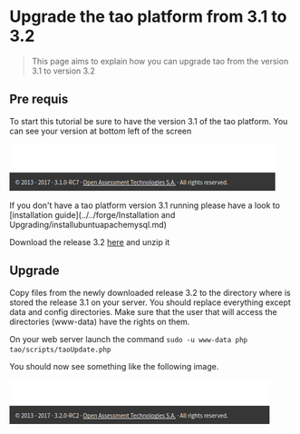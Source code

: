 <!--
created_at: '2017-10-30 13:49:42'
tags:
    - 'Developer Guide'
    - 'Installation and Upgrading'
-->

# Upgrade the tao platform from 3.1 to 3.2

> This page aims to explain how you can upgrade tao from the version 3.1 to version 3.2

## Pre requis

To start this tutorial be sure to have the version 3.1 of the tao platform.
You can see your version at bottom left of the screen

![release 3.1 footer](../resources/release3.2/release3-1.png)

If you don't have a tao platform version 3.1 running please have a look to [installation guide](../../forge/Installation and Upgrading/installubuntuapachemysql.md)


Download the release 3.2 [here](https://www.taotesting.com/get-tao/official-tao-packages) and unzip it

## Upgrade

Copy files from the newly downloaded release 3.2 to the directory where is stored the release 3.1 on your server.
You should replace everything except data and config directories.
Make sure that the user that will access the directories (www-data) have the rights on them.

On your web server launch the command `sudo -u www-data php tao/scripts/taoUpdate.php`

You should now see something like the following image.

![release 3.2 footer](../resources/release3.2/release3-2.png)
